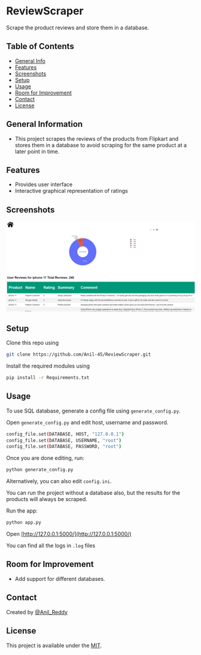 # ReviewScraper
Scrape the product reviews and store them in a database.

## Table of Contents
* [General Info](#general-information)
* [Features](#features)
* [Screenshots](#screenshots)
* [Setup](#setup)
* [Usage](#usage)
* [Room for Improvement](#room-for-improvement)
* [Contact](#contact)
* [License](#license)


## General Information
- This project scrapes the reviews of the products from Flipkart and stores them in a database to avoid scraping for the same product at a later point in time.


## Features
- Provides user interface 
- Interactive graphical representation of ratings


## Screenshots
![Example screenshot](./screenshots/2.PNG)


## Setup
Clone this repo using
```sh
git clone https://github.com/Anil-45/ReviewScraper.git
```

Install the required modules using
```sh
pip install -r Requirements.txt
```


## Usage
To use SQL database, generate a config file using `generate_config.py`.

Open `generate_config.py` and edit host, username and password.
```sh
config_file.set(DATABASE, HOST, "127.0.0.1")
config_file.set(DATABASE, USERNAME, "root")
config_file.set(DATABASE, PASSWORD, "root")
```
Once you are done editing, run:
```bash
python generate_config.py
```
Alternatively, you can also edit `config.ini`. 

You can run the project without a database also, but the results for the products will always be scraped.

Run the app:

```bash
python app.py
```

Open [http://127.0.0.1:5000/](http://127.0.0.1:5000/)

You can find all the logs in `.log` files

## Room for Improvement
- Add support for different databases.


## Contact
Created by [@Anil_Reddy](https://github.com/Anil-45/) 

## License
This project is available under the [MIT](https://github.com/Anil-45/ReviewScraper/blob/main/LICENSE).
